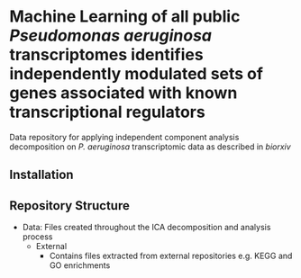 # Machine Learning of all public <i>Pseudomonas aeruginosa</i> transcriptomes identifies independently modulated sets of genes associated with known transcriptional regulators

Data repository for applying independent component analysis decomposition on <i>P. aeruginosa</i> transcriptomic data as described in <i>biorxiv</i> 

## Installation

## Repository Structure

* Data: Files created throughout the ICA decomposition and analysis process
  * External
     * Contains files extracted from external repositories e.g. KEGG and GO enrichments

